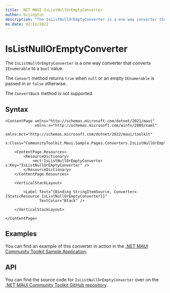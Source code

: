 ```yaml
---
title: .NET MAUI IsListNullOrEmptyConverter
author: bijington
description: "The IsListNullOrEmptyConverter is a one way converter that converts IEnumerable to a bool value."
ms.date: 02/11/2022
---
```


# IsListNullOrEmptyConverter

The `IsListNullOrEmptyConverter` is a one way converter that converts `IEnumerable` to a `bool` value. 

The `Convert` method returns `true` when `null` or an empty `IEnumerable` is passed in or `false` otherwise.

The `ConvertBack` method is not supported.

## Syntax

```xaml
<ContentPage xmlns="http://schemas.microsoft.com/dotnet/2021/maui"
             xmlns:x="http://schemas.microsoft.com/winfx/2009/xaml"
             xmlns:mct="http://schemas.microsoft.com/dotnet/2022/maui/toolkit"
             x:Class="CommunityToolkit.Maui.Sample.Pages.Converters.IsListNullOrEmptyConverterPage">

    <ContentPage.Resources>
        <ResourceDictionary>
            <mct:IsListNullOrEmptyConverter x:Key="IsListNullOrEmptyConverter" />
        </ResourceDictionary>
    </ContentPage.Resources>

    <VerticalStackLayout>

        <Label Text="{Binding StringItemSource, Converter={StaticResource IsListNullOrEmptyConverter}}"
               TextColor="Black" />

    </VerticalStackLayout>

</ContentPage>
```

## Examples

You can find an example of this converter in action in the [.NET MAUI Community Toolkit Sample Application](https://github.com/CommunityToolkit/Maui/blob/main/samples/CommunityToolkit.Maui.Sample/Pages/Converters/IsListNullOrEmptyConverterPage.xaml).

## API

You can find the source code for `IsListNullOrEmptyConverter` over on the [.NET MAUI Community Toolkit GitHub repository](https://github.com/CommunityToolkit/Maui/blob/main/src/CommunityToolkit.Maui/Converters/IsListNullOrEmptyConverter.cs).